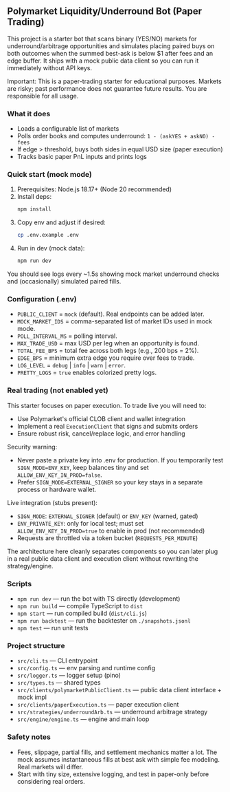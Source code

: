 ## Polymarket Liquidity/Underround Bot (Paper Trading)

This project is a starter bot that scans binary (YES/NO) markets for underround/arbitrage opportunities and simulates placing paired buys on both outcomes when the summed best-ask is below $1 after fees and an edge buffer. It ships with a mock public data client so you can run it immediately without API keys.

Important: This is a paper-trading starter for educational purposes. Markets are risky; past performance does not guarantee future results. You are responsible for all usage.

### What it does
- Loads a configurable list of markets
- Polls order books and computes underround: `1 - (askYES + askNO) - fees`
- If edge > threshold, buys both sides in equal USD size (paper execution)
- Tracks basic paper PnL inputs and prints logs

### Quick start (mock mode)
1. Prerequisites: Node.js 18.17+ (Node 20 recommended)
2. Install deps:
   ```bash
   npm install
   ```
3. Copy env and adjust if desired:
   ```bash
   cp .env.example .env
   ```
4. Run in dev (mock data):
   ```bash
   npm run dev
   ```

You should see logs every ~1.5s showing mock market underround checks and (occasionally) simulated paired fills.

### Configuration (.env)
- `PUBLIC_CLIENT` = `mock` (default). Real endpoints can be added later.
- `MOCK_MARKET_IDS` = comma-separated list of market IDs used in mock mode.
- `POLL_INTERVAL_MS` = polling interval.
- `MAX_TRADE_USD` = max USD per leg when an opportunity is found.
- `TOTAL_FEE_BPS` = total fee across both legs (e.g., 200 bps = 2%).
- `EDGE_BPS` = minimum extra edge you require over fees to trade.
- `LOG_LEVEL` = `debug` | `info` | `warn` | `error`.
- `PRETTY_LOGS` = `true` enables colorized pretty logs.

### Real trading (not enabled yet)
This starter focuses on paper execution. To trade live you will need to:
- Use Polymarket's official CLOB client and wallet integration
- Implement a real `ExecutionClient` that signs and submits orders
- Ensure robust risk, cancel/replace logic, and error handling

Security warning:
- Never paste a private key into .env for production. If you temporarily test `SIGN_MODE=ENV_KEY`, keep balances tiny and set `ALLOW_ENV_KEY_IN_PROD=false`.
- Prefer `SIGN_MODE=EXTERNAL_SIGNER` so your key stays in a separate process or hardware wallet.

Live integration (stubs present):
- `SIGN_MODE`: `EXTERNAL_SIGNER` (default) or `ENV_KEY` (warned, gated)
- `ENV_PRIVATE_KEY`: only for local test; must set `ALLOW_ENV_KEY_IN_PROD=true` to enable in prod (not recommended)
- Requests are throttled via a token bucket (`REQUESTS_PER_MINUTE`)

The architecture here cleanly separates components so you can later plug in a real public data client and execution client without rewriting the strategy/engine.

### Scripts
- `npm run dev` — run the bot with TS directly (development)
- `npm run build` — compile TypeScript to `dist`
- `npm start` — run compiled build (`dist/cli.js`)
- `npm run backtest` — run the backtester on `./snapshots.jsonl`
- `npm test` — run unit tests

### Project structure
- `src/cli.ts` — CLI entrypoint
- `src/config.ts` — env parsing and runtime config
- `src/logger.ts` — logger setup (pino)
- `src/types.ts` — shared types
- `src/clients/polymarketPublicClient.ts` — public data client interface + mock impl
- `src/clients/paperExecution.ts` — paper execution client
- `src/strategies/underroundArb.ts` — underround arbitrage strategy
- `src/engine/engine.ts` — engine and main loop

### Safety notes
- Fees, slippage, partial fills, and settlement mechanics matter a lot. The mock assumes instantaneous fills at best ask with simple fee modeling. Real markets will differ.
- Start with tiny size, extensive logging, and test in paper-only before considering real orders.
